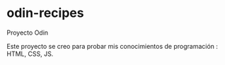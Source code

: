 # odin-recipes
Proyecto Odin

Este proyecto se creo para probar mis conocimientos de programación : HTML, CSS, JS.